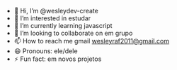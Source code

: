 - 👋 Hi, I’m @wesleydev-create
- 👀 I’m interested in estudar
- 🌱 I’m currently learning javascript
- 💞️ I’m looking to collaborate on em grupo
- 📫 How to reach me gmail wesleyraf2011@gmail.com
- 😄 Pronouns: ele/dele 
- ⚡ Fun fact: em novos projetos 

<!---
wesleydev-create/wesleydev-create is a ✨ special ✨ repository because its `README.md` (this file) appears on your GitHub profile.
You can click the Preview link to take a look at your changes.
--->
